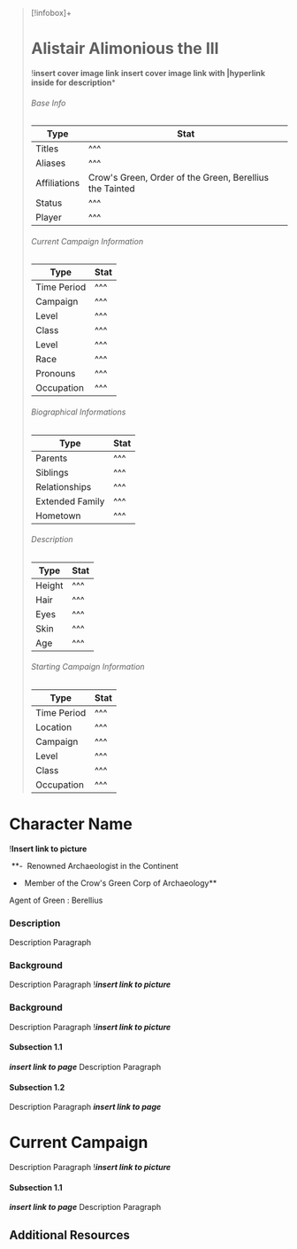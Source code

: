 > [!infobox]+
> # Alistair Alimonious the III
> !**insert cover image link**
> **insert cover image link with |hyperlink inside for description***
> ###### Base Info
> Type |  Stat |
> ---|---|
> Titles | ^^^ |
> Aliases | ^^^ |
> Affiliations | Crow's Green, Order of the Green, Berellius the Tainted |
> Status | ^^^ |
> Player | ^^^ |
> ###### Current Campaign Information
> Type |  Stat |
> ---|---|
> Time Period | ^^^ |
> Campaign | ^^^ |
> Level | ^^^ |
> Class | ^^^ |
> Level | ^^^ |
> Race | ^^^ |
>Pronouns | ^^^ |
> Occupation | ^^^ |
> ###### Biographical Informations
> Type |  Stat | 
> ---|---|
> Parents | ^^^ |
> Siblings | ^^^ |
> Relationships | ^^^ |
> Extended Family | ^^^ |
> Hometown | ^^^ |
> ###### Description
> Type |  Stat | 
> ---|---|
> Height | ^^^ |
> Hair | ^^^ |
> Eyes | ^^^ |
> Skin | ^^^ |
> Age | ^^^ |
> ###### Starting Campaign Information
> Type |  Stat |
> ---|---|
> Time Period | ^^^ |
> Location | ^^^ |
> Campaign | ^^^ |
> Level | ^^^ |
> Class | ^^^ |
>Occupation | ^^^ |


# Character Name
!**Insert link to picture** 

 **-    Renowned Archaeologist in the Continent
    
-    Member of the Crow's Green Corp of Archaeology**

Agent of Green : Berellius

### Description
Description Paragraph

### Background
Description Paragraph
!***insert link to picture***

### Background
Description Paragraph
!***insert link to picture***

#### Subsection 1.1
***insert link to page***
Description Paragraph

#### Subsection 1.2
Description Paragraph
***insert link to page***

# Current Campaign
Description Paragraph
!***insert link to picture***

#### Subsection 1.1
***insert link to page***
Description Paragraph


## Additional Resources

